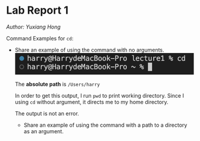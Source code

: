 # Lab Report 1

*Author: Yuxiang Hong*

Command Examples for `cd`:

* Share an example of using the command with no arguments.
![Image](cdNoPara.jpg)

  The **absolute path** is `/Users/harry`

  In order to get this output, I run `pwd` to print working directory. Since I using `cd` without argument, it directs me to my home directory.

  The output is not an error.

  * Share an example of using the command with a path to a directory as an argument.
  
